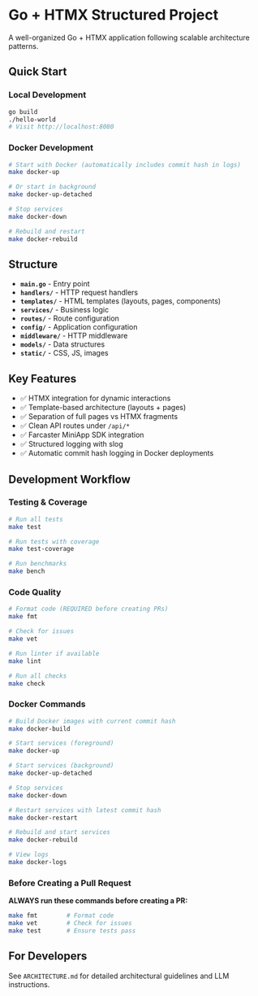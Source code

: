 # Go + HTMX Structured Project

A well-organized Go + HTMX application following scalable architecture patterns.

## Quick Start

### Local Development
```bash
go build
./hello-world
# Visit http://localhost:8080
```

### Docker Development
```bash
# Start with Docker (automatically includes commit hash in logs)
make docker-up

# Or start in background
make docker-up-detached

# Stop services
make docker-down

# Rebuild and restart
make docker-rebuild
```

## Structure

- **`main.go`** - Entry point
- **`handlers/`** - HTTP request handlers
- **`templates/`** - HTML templates (layouts, pages, components)
- **`services/`** - Business logic
- **`routes/`** - Route configuration
- **`config/`** - Application configuration
- **`middleware/`** - HTTP middleware
- **`models/`** - Data structures
- **`static/`** - CSS, JS, images

## Key Features

- ✅ HTMX integration for dynamic interactions
- ✅ Template-based architecture (layouts + pages)
- ✅ Separation of full pages vs HTMX fragments
- ✅ Clean API routes under `/api/*`
- ✅ Farcaster MiniApp SDK integration
- ✅ Structured logging with slog
- ✅ Automatic commit hash logging in Docker deployments

## Development Workflow

### Testing & Coverage
```bash
# Run all tests
make test

# Run tests with coverage
make test-coverage

# Run benchmarks
make bench
```

### Code Quality
```bash
# Format code (REQUIRED before creating PRs)
make fmt

# Check for issues
make vet

# Run linter if available
make lint

# Run all checks
make check
```

### Docker Commands
```bash
# Build Docker images with current commit hash
make docker-build

# Start services (foreground)
make docker-up

# Start services (background)
make docker-up-detached

# Stop services
make docker-down

# Restart services with latest commit hash
make docker-restart

# Rebuild and start services
make docker-rebuild

# View logs
make docker-logs
```

### Before Creating a Pull Request
**ALWAYS run these commands before creating a PR:**
```bash
make fmt        # Format code
make vet        # Check for issues  
make test       # Ensure tests pass
```

## For Developers

See `ARCHITECTURE.md` for detailed architectural guidelines and LLM instructions.